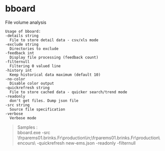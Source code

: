 # bboard
File volume analysis

    Usage of bboard:  
    -details string  
      File to store detail data - csv/xls mode  
    -exclude string  
      Directories to exclude  
    -feedback int
      Display file processing (feedback count)
    -filternull
      Filtering 0 valued line
    -history int
      Keep historical data maximum (default 10)
    -no-color
      Disable color output
    -quickrefresh string
      File to store cached data - quicker search/trend mode
    -readonly
      don't get files. Dump json file
    -src string
      Source file specification
    -verbose
      Verbose mode

>  Samples :  
bboard.exe -src \\frparems01.brinks.Fr\production\in\;\\frparems01.brinks.Fr\production\encours\ -quickrefresh new-ems.json -readonly -filternull  

